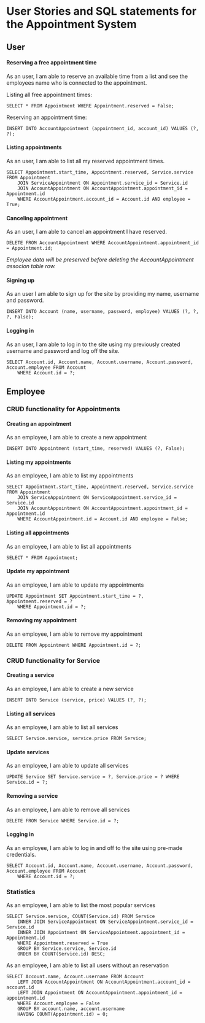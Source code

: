 # User Stories and SQL statements for the Appointment System

## User

#### Reserving a free appointment time

As an user, I am able to reserve an available time from a list and see the employees name who is connected to the appointment.

Listing all free appointment times:
```
SELECT * FROM Appointment WHERE Appointment.reserved = False;
```

Reserving an appointment time:
```
INSERT INTO AccountAppointment (appointment_id, account_id) VALUES (?, ?);
```
#### Listing appointments

As an user, I am able to list all my reserved appointment times.
```
SELECT Appointment.start_time, Appointment.reserved, Service.service FROM Appointment 
	JOIN ServiceAppointment ON Appointment.service_id = Service.id 
	JOIN AccountAppointment ON AccountAppointment.appointment_id = Appointment.id 
	WHERE AccountAppointment.account_id = Account.id AND employee = True;
```

#### Canceling appointment

As an user, I am able to cancel an appointment I have reserved. 
```
DELETE FROM AccountAppointment WHERE AccountAppointment.appointment_id = Appointment.id;
```
*Employee data will be preserved before deleting the AccountAppointment associon table row.*

#### Signing up

As an user I am able to sign up for the site by providing my name, username and password.
```
INSERT INTO Account (name, username, password, employee) VALUES (?, ?, ?, False);
```

#### Logging in

As an user, I am able to log in to the site using my previously created username and password and log off the site.
```
SELECT Account.id, Account.name, Account.username, Account.password, Account.employee FROM Account
	WHERE Account.id = ?;
```
## Employee

### CRUD functionality for Appointments

#### Creating an appointment

As an employee, I am able to create a new appointment
```
INSERT INTO Appointment (start_time, reserved) VALUES (?, False);
```
#### Listing my appointments

As an employee, I am able to list my appointments
```
SELECT Appointment.start_time, Appointment.reserved, Service.service FROM Appointment 
	JOIN ServiceAppointment ON ServiceAppointment.service_id = Service.id 
	JOIN AccountAppointment ON AccountAppointment.appointment_id = Appointment.id 
	WHERE AccountAppointment.id = Account.id AND employee = False;
```
#### Listing all appointments

As an employee, I am able to list all appointments
```
SELECT * FROM Appointment;
```
#### Update my appointment

As an employee, I am able to update my appointments
```
UPDATE Appointment SET Appointment.start_time = ?, Appointment.reserved = ? 
	WHERE Appointment.id = ?;
```
#### Removing my appointment

As an employee, I am able to remove my appointment
```
DELETE FROM Appointment WHERE Appointment.id = ?;
```

### CRUD functionality for Service

#### Creating a service

As an employee, I am able to create a new service
```
INSERT INTO Service (service, price) VALUES (?, ?);
```
#### Listing all services

As an employee, I am able to list all services
```
SELECT Service.service, service.price FROM Service;
```
#### Update services

As an employee, I am able to update all services
```
UPDATE Service SET Service.service = ?, Service.price = ? WHERE Service.id = ?;
```

#### Removing a service

As an employee, I am able to remove all services
```
DELETE FROM Service WHERE Service.id = ?;
```

#### Logging in

As an employee, I am able to log in and off to the site using pre-made credentials.

```
SELECT Account.id, Account.name, Account.username, Account.password, Account.employee FROM Account
	WHERE Account.id = ?;
```

### Statistics

As an employee, I am able to list the most popular services
```
SELECT Service.service, COUNT(Service.id) FROM Service 
	INNER JOIN ServiceAppointment ON ServiceAppointment.service_id = Service.id 
	INNER JOIN Appointment ON ServiceAppointment.appointment_id = Appointment.id 
	WHERE Appointment.reserved = True 
	GROUP BY Service.service, Service.id 
	ORDER BY COUNT(Service.id) DESC;
```

As an employee, I am able to list all users without an reservation
```
SELECT Account.name, Account.username FROM Account 
	LEFT JOIN AccountAppointment ON AccountAppointment.account_id = account.id 
	LEFT JOIN Appointment ON AccountAppointment.appointment_id = appointment.id 
	WHERE Account.employee = False 
	GROUP BY account.name, account.username 
	HAVING COUNT(Appointment.id) = 0;
```
